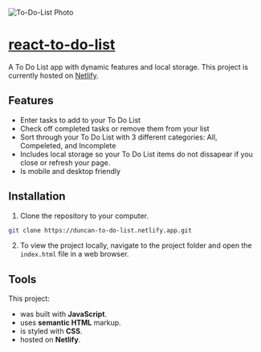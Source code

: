 ![To-Do-List Photo](https://user-images.githubusercontent.com/87501964/152047973-d28e6a53-88d5-467b-90bd-b918b83d0fae.PNG)

# [react-to-do-list](https://duncan-to-do-list.netlify.app/)

A To Do List app with dynamic features and local storage. This project is currently hosted on [Netlify](https://duncan-to-do-list.netlify.app).
## Features
* Enter tasks to add to your To Do List
* Check off completed tasks or remove them from your list
* Sort through your To Do List with 3 different categories: All, Compeleted, and Incomplete
* Includes local storage so your To Do List items do not dissapear if you close or refresh your page.  
* Is mobile and desktop friendly

## Installation

1. Clone the repository to your computer.

```bash
git clone https://duncan-to-do-list.netlify.app.git
```

2. To view the project locally, navigate to the project folder and open the `index.html` file in a web browser.

## Tools

This project:

* was built with **JavaScript**.
* uses **semantic HTML** markup.
* is styled with **CSS**.
* hosted on **Netlify**.
